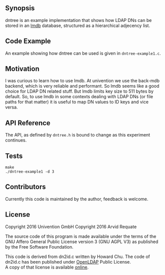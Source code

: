 ## Synopsis

dntree is an example implementation that shows how LDAP DNs can be stored in an [lmdb](http://lmdb.tech/doc/) database, structured as a hierarchical adjecency list.

## Code Example

An example showing how dntree can be used is given in `dntree-example1.c`.

## Motivation

I was curious to learn how to use lmdb. At univention we use the back-mdb backend, which is very reliable and performant.
So lmdb seems like a good choice for LDAP DN related stuff. But lmdb limits key size to 511 bytes by default. So, to
use lmdb in some contexts dealing with LDAP DNs (or file paths for that matter) it is useful to map DN values to ID keys
and vice versa.

## API Reference

The API, as defined by `dntree.h` is bound to change as this experiment continues.

## Tests

```
make
./dntree-example1 -d 3
```

## Contributors

Currently this code is maintained by the author, feedback is welcome.

## License

Copyright 2016 Univention GmbH
Copyright 2016 Arvid Requate

The source code of this program is made available
under the terms of the GNU Affero General Public License version 3
(GNU AGPL V3) as published by the Free Software Foundation.

This code is derived from dn2id.c written by Howard Chu.
The code of dn2id.c has been published under [OpenLDAP](http://www.openldap.org/) Public License.  
A copy of that license is available [online](http://www.OpenLDAP.org/license.html).
